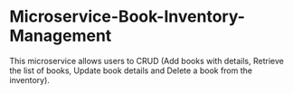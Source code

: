 # Microservice-Book-Inventory-Management
This microservice allows users to CRUD (Add books with details, Retrieve the list of books, Update book details and Delete a book from the inventory).
